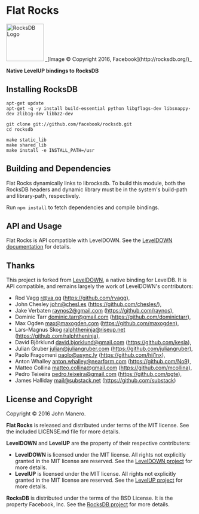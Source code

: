Flat Rocks
=========

<img alt="RocksDB Logo" height="100" src="http://rocksdb.org/wp-content/themes/rocksdb/rocksdb.png">
_[Image © Copyright 2016, Facebook](http://rocksdb.org/)_

**Native LevelUP bindings to RocksDB**

## Installing RocksDB

```
apt-get update
apt-get -q -y install build-essential python libgflags-dev libsnappy-dev zlib1g-dev libbz2-dev

git clone git://github.com/facebook/rocksdb.git
cd rocksdb

make static_lib
make shared_lib
make install -e INSTALL_PATH=/usr
```

## Building and Dependencies

Flat Rocks dynamically links to librocksdb. To build this module, both the RocksDB headers and dynamic library must be in the system's build-path and library-path, respectively.

Run `npm install` to fetch dependencies and compile bindings.

## API and Usage

Flat Rocks is API compatible with LevelDOWN. See the [LevelDOWN documentation](https://github.com/Level/leveldown#leveldown) for details.

## Thanks

This project is forked from [LevelDOWN](https://github.com/Level/leveldown), a native binding for LevelDB. It is API compatible, and remains largely the work of LevelDOWN's contributors:

* Rod Vagg <r@va.gg> (https://github.com/rvagg),
* John Chesley <john@chesl.es> (https://github.com/chesles/),
* Jake Verbaten <raynos2@gmail.com> (https://github.com/raynos),
* Dominic Tarr <dominic.tarr@gmail.com> (https://github.com/dominictarr),
* Max Ogden <max@maxogden.com> (https://github.com/maxogden),
* Lars-Magnus Skog <ralphtheninja@riseup.net> (https://github.com/ralphtheninja),
* David Björklund <david.bjorklund@gmail.com> (https://github.com/kesla),
* Julian Gruber <julian@juliangruber.com> (https://github.com/juliangruber),
* Paolo Fragomeni <paolo@async.ly> (https://github.com/hij1nx),
* Anton Whalley <anton.whalley@nearform.com> (https://github.com/No9),
* Matteo Collina <matteo.collina@gmail.com> (https://github.com/mcollina),
* Pedro Teixeira <pedro.teixeira@gmail.com> (https://github.com/pgte),
* James Halliday <mail@substack.net> (https://github.com/substack)

## License and Copyright

Copyright © 2016 John Manero.

**Flat Rocks** is released and distributed under terms of the MIT license. See the included LICENSE.md file for more details.

**LevelDOWN** and **LevelUP** are the property of their respective contributers:

* **LevelDOWN** is licensed under the MIT license. All rights not explicitly granted in the MIT license are reserved. See the [LevelDOWN project](https://github.com/Level/leveldown/blob/master/LICENSE.md) for more details.
* **LevelUP** is licensed under the MIT license. All rights not explicitly granted in the MIT license are reserved. See the [LevelUP project](https://github.com/Level/levelup/blob/master/LICENSE.md) for more details.

**RocksDB** is distributed under the terms of the BSD License. It is the property Facebook, Inc. See the [RocksDB project](https://github.com/facebook/rocksdb/blob/master/LICENSE) for more details.
